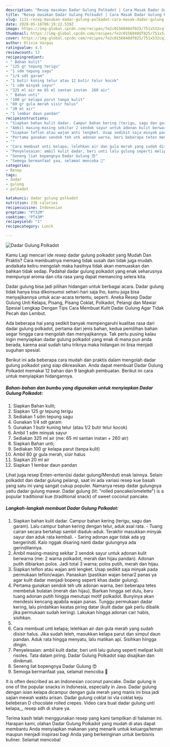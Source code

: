 ```yaml
---
description: "Resep masakan Dadar Gulung Polkadot | Cara Masak Dadar Gulung Polkadot Yang Enak Dan Mudah"
title: "Resep masakan Dadar Gulung Polkadot | Cara Masak Dadar Gulung Polkadot Yang Enak Dan Mudah"
slug: 1131-resep-masakan-dadar-gulung-polkadot-cara-masak-dadar-gulung-polkadot-yang-enak-dan-mudah
date: 2020-05-16T06:19:22.539Z
image: https://img-global.cpcdn.com/recipes/fe2c0156040df025/751x532cq70/dadar-gulung-polkadot-foto-resep-utama.jpg
thumbnail: https://img-global.cpcdn.com/recipes/fe2c0156040df025/751x532cq70/dadar-gulung-polkadot-foto-resep-utama.jpg
cover: https://img-global.cpcdn.com/recipes/fe2c0156040df025/751x532cq70/dadar-gulung-polkadot-foto-resep-utama.jpg
author: Olivia Vargas
ratingvalue: 4.5
reviewcount: 13
recipeingredient:
- " Bahan kulit"
- "125 gr tepung terigu"
- "1 sdm tepung sagu"
- "1/4 sdt garam"
- "1 butir kuning telur atau 12 butir telur kocok"
- "1 sdm minyak sayur"
- "325 ml air me 65 ml santan instan  260 air"
- " Bahan unti"
- "100 gr kelapa parut tanpa kulit"
- "80 gr gula merah sisir halus"
- "20 ml air"
- "1 lembar daun pandan"
recipeinstructions:
- "Siapkan bahan kulit dadar. Campur bahan kering (terigu, sagu dan garam). Lalu campur bahan kering dengan telur, aduk asal rata. Tuang cairan secara bertahap sambil diaduk-aduk. Terakhir masukkan minyak sayur dan aduk rata kembali. Saring adonan agar tidak ada yg bergerindil. Kalo nggak disaring nanti dadar gulungnya ada gerindilannya."
- "Ambil masing-masing sekitar 2 sendok sayur untuk adonan kulit berwarna (me: 2 warna polkadot, merah dan hijau pandan). Adonan putih dibiarkan polos. Jadi total 3 warna; polos putih, merah dan hijau."
- "Siapkan teflon atau wajan anti lengket. Usap sedikit saja minyak pada permukaan teflon/wajan. Panaskan (pastikan wajan benar2 panas ya agar kulit dadar menjadi bopeng seperti khas dadar gulung)."
- "Pertama gunakan sendok teh utk adonan warna, beri beberapa tetes membetuk bulatan (merah dan hijau). Biarkan hingga set dulu, baru tuang adonan putih hingga menutupi motif polkadot. Bunyinya akan mendesis kencang apabila wajan panas. Tunggu permukaan dadar kering, lalu pindahkan keatas piring datar (kulit dadar gak perlu dibalik jika permukaan sudah kering). Lakukan hingga adonan cair habis, sisihkan."
- ""
- "Cara membuat unti kelapa; lelehkan air dan gula merah yang sudah disisir halus. Jika sudah leleh, masukkan kelapa parut dan simpul daun pandan. Aduk rata hingga menyatu, lalu matikan api. Sisihkan hingga dingin."
- "Penyelesaian: ambil kulit dadar, beri unti lalu gulung seperti melipat kulit risoles. Tata dalam piring. Dadar Gulung Polkadot siap disajikan dan dinikmati."
- "Seneng liat bopengnya Dadar Gulung 😍"
- "Semoga bermanfaat yaa, selamat mencoba 🙂"
categories:
- Resep
tags:
- dadar
- gulung
- polkadot

katakunci: dadar gulung polkadot 
nutrition: 238 calories
recipecuisine: Indonesian
preptime: "PT32M"
cooktime: "PT43M"
recipeyield: "1"
recipecategory: Lunch

---
```



![Dadar Gulung Polkadot](https://img-global.cpcdn.com/recipes/fe2c0156040df025/751x532cq70/dadar-gulung-polkadot-foto-resep-utama.jpg)

Kamu Lagi mencari ide resep dadar gulung polkadot yang Mudah Dan Praktis? Cara membuatnya memang tidak susah dan tidak juga mudah. andaikata keliru mengolah maka hasilnya tidak akan memuaskan dan bahkan tidak sedap. Padahal dadar gulung polkadot yang enak seharusnya mempunyai aroma dan cita rasa yang dapat memancing selera kita.

Dadar gulung bisa jadi pilihan hidangan untuk berbagai acara. Dadar gulung tidak hanya bisa dikonsumsi sehari-hari saja lho, kamu juga bisa menyajikannya untuk acar-acara tertentu, seperti. Aneka Resep Dadar Gulung Unti Kelapa, Pisang, Pisang Coklat, Polkadot, Pelangi dan Mawar Spesial Lengkap Dengan Tips Cara Membuat Kulit Dadar Gulung Agar Tidak Pecah dan Lembut.

Ada beberapa hal yang sedikit banyak mempengaruhi kualitas rasa dari dadar gulung polkadot, pertama dari jenis bahan, kedua pemilihan bahan segar hingga cara mengolah dan menyajikannya. Tak perlu pusing kalau ingin menyiapkan dadar gulung polkadot yang enak di mana pun anda berada, karena asal sudah tahu triknya maka hidangan ini bisa menjadi suguhan spesial.


Berikut ini ada beberapa cara mudah dan praktis dalam mengolah dadar gulung polkadot yang siap dikreasikan. Anda dapat membuat Dadar Gulung Polkadot memakai 12 bahan dan 9 langkah pembuatan. Berikut ini cara untuk menyiapkan hidangannya.

<!--inarticleads1-->

##### Bahan-bahan dan bumbu yang digunakan untuk menyiapkan Dadar Gulung Polkadot:

1. Siapkan  Bahan kulit;
1. Siapkan 125 gr tepung terigu
1. Sediakan 1 sdm tepung sagu
1. Gunakan 1/4 sdt garam
1. Gunakan 1 butir kuning telur (atau 1/2 butir telur kocok)
1. Ambil 1 sdm minyak sayur
1. Sediakan 325 ml air (me: 65 ml santan instan + 260 air)
1. Siapkan  Bahan unti;
1. Sediakan 100 gr kelapa parut (tanpa kulit)
1. Ambil 80 gr gula merah, sisir halus
1. Siapkan 20 ml air
1. Siapkan 1 lembar daun pandan


Lihat juga resep Enten-enten(isi dadar gulung/Mendut) enak lainnya. Selain polkadot dan dadar gulung pelangi, saat ini ada variasi resep kue basah yang satu ini yang sangat cukup populer. Namanya resep dadar gulungnya yaitu dadar gulung mawar. Dadar gulung (lit: &#34;rolled pancake/omelette&#34;) is a popular traditional kue (traditional snack) of sweet coconut pancake. 

<!--inarticleads2-->

##### Langkah-langkah membuat Dadar Gulung Polkadot:

1. Siapkan bahan kulit dadar. Campur bahan kering (terigu, sagu dan garam). Lalu campur bahan kering dengan telur, aduk asal rata. - Tuang cairan secara bertahap sambil diaduk-aduk. Terakhir masukkan minyak sayur dan aduk rata kembali. - Saring adonan agar tidak ada yg bergerindil. Kalo nggak disaring nanti dadar gulungnya ada gerindilannya.
1. Ambil masing-masing sekitar 2 sendok sayur untuk adonan kulit berwarna (me: 2 warna polkadot, merah dan hijau pandan). Adonan putih dibiarkan polos. Jadi total 3 warna; polos putih, merah dan hijau.
1. Siapkan teflon atau wajan anti lengket. Usap sedikit saja minyak pada permukaan teflon/wajan. Panaskan (pastikan wajan benar2 panas ya agar kulit dadar menjadi bopeng seperti khas dadar gulung).
1. Pertama gunakan sendok teh utk adonan warna, beri beberapa tetes membetuk bulatan (merah dan hijau). Biarkan hingga set dulu, baru tuang adonan putih hingga menutupi motif polkadot. Bunyinya akan mendesis kencang apabila wajan panas. Tunggu permukaan dadar kering, lalu pindahkan keatas piring datar (kulit dadar gak perlu dibalik jika permukaan sudah kering). Lakukan hingga adonan cair habis, sisihkan.
1. 
1. Cara membuat unti kelapa; lelehkan air dan gula merah yang sudah disisir halus. Jika sudah leleh, masukkan kelapa parut dan simpul daun pandan. Aduk rata hingga menyatu, lalu matikan api. Sisihkan hingga dingin.
1. Penyelesaian: ambil kulit dadar, beri unti lalu gulung seperti melipat kulit risoles. Tata dalam piring. Dadar Gulung Polkadot siap disajikan dan dinikmati.
1. Seneng liat bopengnya Dadar Gulung 😍
1. Semoga bermanfaat yaa, selamat mencoba 🙂


It is often described as an Indonesian coconut pancake. Dadar gulung is one of the popular snacks in Indonesia, especially in Java. Dadar gulung dengan isian kelapa dicampur dengan gula merah yang manis ini bisa jadi sajian mewah waktu arisan. Dadar gulung coklat isi vla coklat keju beleberan D chocolate rolled crepes. Video cara buat dadar gulung unti kelapa,,, resep sdh di share ya. 

Terima kasih telah menggunakan resep yang kami tampilkan di halaman ini. Harapan kami, olahan Dadar Gulung Polkadot yang mudah di atas dapat membantu Anda menyiapkan makanan yang menarik untuk keluarga/teman maupun menjadi inspirasi bagi Anda yang berkeinginan untuk berbisnis kuliner. Selamat mencoba!
